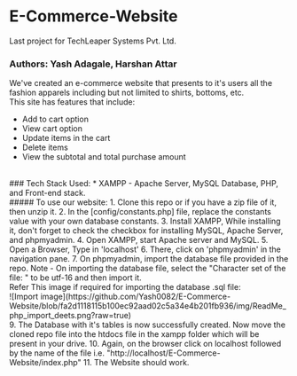 # E-Commerce-Website
Last project for TechLeaper Systems Pvt. Ltd.
<br>
### Authors: Yash Adagale, Harshan Attar

We've created an e-commerce website that presents to it's users all the fashion apparels including but not limited to shirts, bottoms, etc.
<br>
This site has features that include:<br>
* Add to cart option
* View cart option
* Update items in the cart
* Delete items
* View the subtotal and total purchase amount
<br>
### Tech Stack Used:
* XAMPP - Apache Server, MySQL Database, PHP, and Front-end stack.
<br>
##### To use our website:
1. Clone this repo or if you have a zip file of it, then unzip it.
2. In the [config/constants.php] file, replace the constants value with your own database constants.
3. Install XAMPP, While installing it, don't forget to check the checkbox for installing MySQL, Apache Server, and phpmyadmin.
4. Open XAMPP, start Apache server and MySQL.
5. Open a Browser, Type in 'localhost'
6. There, click on 'phpmyadmin' in the navigation pane.
7. On phpmyadmin, import the database file provided in the repo. Note - On importing the database file, select the "Character set of the file: " to be utf-16 and then import it.
<br>
Refer This image if required for importing the database .sql file: <br>
![Import image](https://github.com/Yash0082/E-Commerce-Website/blob/fa2d1118115b100ec92aad02c5a34e4b201fb936/img/ReadMe_php_import_deets.png?raw=true)
<br>
9. The Database with it's tables is now successfully created. Now move the cloned repo file into the htdocs file in the xampp folder which will be present in your drive.
10. Again, on the browser click on localhost followed by the name of the file i.e. "http://localhost/E-Commerce-Website/index.php"
11. The Website should work.
